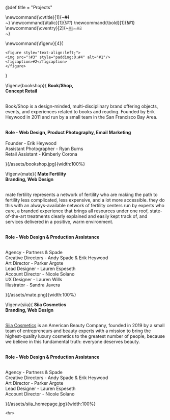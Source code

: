 @def title = "Projects"

<!-- \newcommand{\title}[2]{~~~<span style="color:#1; font-weight: 800">#2</span><br>~~~} -->
\newcommand{\cvtitle}[1]{~~~<span>#1</span><br>~~~}
\newcommand{\italic}[1]{_*!#1*_}
\newcommand{\bold}[1]{__!#1__}
\newcommand{\cventry}[2]{~~~<span style="color:grey; font-size:90%"><u>#1</u> - #2</span><br>~~~}

\newcommand{\figenv}[4]{
~~~
<figure style="text-align:left;">
<img src="!#3" style="padding:0;#4" alt="#1"/>
<figcaption>#2</figcaption>
</figure>
~~~
}

<!-- \toc -->

<!-- 1. [CV](#cv) -->

\figenv{bookshop}{
<b>Book/Shop,<br>
Concept Retail<br><br>
</b>

<p>
Book/Shop is a design-minded, multi-disciplinary brand offering objects, events, and experiences related to books and reading. Founded by Erik Heywood in 2011 and run by a small team in the San Francisco Bay Area.<br><br>

<b>Role - Web Design, Product Photography, Email Marketing</b><br><br>
Founder - Erik Heywood<br>
Assistant Photographer - Ryan Burns<br>
Retail Assistant - Kimberly Corona
</p>
}{/assets/bookshop.jpg}{width:100%}

\figenv{mate}{
<b>Mate Fertility<br>
Branding, Web Design
</b><br><br>

<p>
mate fertility represents a network of fertility who are making the path to fertility less complicated, less expensive, and a lot more accessible. they do this with an always-available network of fertility centers run by experts who care, a branded experience that brings all resources under one roof, state-of-the-art treatments clearly explained and easily kept track of, and services delivered in a positive, warm environment. ​​​​<br><br>


<b>Role - Web Design & Production Assistance</b><br><br>

Agency - Partners & Spade<br>
Creative Directors - Andy Spade & Erik Heywood<br>
Art Director - Parker Argote<br>
Lead Designer - Lauren Espeseth<br>
Account Director - Nicole Solano<br>
UX Designer - Lauren Wills<br>
Illustrator - Sandra Javera<br>
</p>
}{/assets/mate.png}{width:100%}


\figenv{siia}{
<b>Siia Cosmetics<br>
Branding, Web Design
</b><br><br>

<p>
<a href="https://siiacosmetics.com">Siia Cosmetics</a> is an American Beauty Company, founded in 2019 by a small team of entrepreneurs and beauty experts with a mission to bring the highest-quality luxury cosmetics to the greatest number of people, because we believe in this fundamental truth: everyone deserves beauty.​​​​<br><br>


<b>Role - Web Design & Production Assistance</b><br><br>

Agency - Partners & Spade<br>
Creative Directors - Andy Spade & Erik Heywood<br>
Art Director - Parker Argote<br>
Lead Designer - Lauren Espeseth<br>
Account Director - Nicole Solano<br>
</p>
}{/assets/siia_homepage.jpg}{width:100%}

~~~
<hr>
~~~